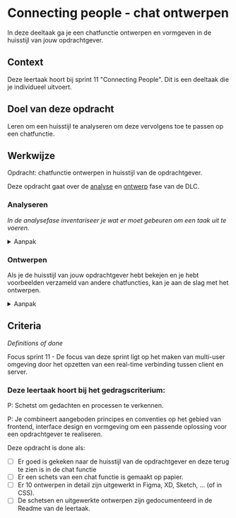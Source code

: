

# Connecting people - chat ontwerpen

In deze deeltaak ga je een chatfunctie ontwerpen en vormgeven in de huisstijl van jouw opdrachtgever.

## Context

Deze leertaak hoort bij sprint 11 "Connecting People". Dit is een deeltaak die je individueel uitvoert.


## Doel van deze opdracht

Leren om een huisstijl te analyseren om deze vervolgens toe te passen op een chatfunctie.

## Werkwijze

Opdracht: chatfunctie ontwerpen in huisstijl van de opdrachtgever.

Deze opdracht gaat over de [analyse](#analyseren) en [ontwerp](#ontwerpen) fase van de DLC.


### Analyseren
*In de analysefase inventariseer je wat er moet gebeuren om een taak uit te voeren.*

<details>
<summary>Aanpak</summary>

1. Zoek 5 voorbeelden van chatfuncties, maak screenshots en zet ze op [het Mirobord](https://miro.com/app/board/uXjVOyn_QfM=/?share_link_id=8021234498).
2. Bespreek in groepjes wat je er wel of niet goed aan vindt en zet dit op post-its bij de ontwerpen.
3. Bekijk de huisstijl van jouw opdrachtgever: uit welke visuele elementen bestaat deze? wat zou je mee kunnen nemen in de chatfunctie?

#### Materiaal analysefase

- [How To Infuse Visual Branding Into Your Chatbot](https://hellotars.com/blog/chatbot-branding-design)
- [Chatbots as Brand Touch Points](https://medium.com/@thinkmoto/chatbots-as-brand-touch-points-d9c0e5a29a98)

</details>


### Ontwerpen

Als je de huisstijl van jouw opdrachtgever hebt bekejen en je hebt voorbeelden verzameld van andere chatfuncties, kan je aan de slag met het ontwerpen.

<details>
<summary>Aanpak</summary>

1. Bekijk jouw verzamelde ontwerpen: wat vind je er goed aan? en wat niet? wat neem je over? en wat niet? waar zit de mogelijke variatie in?
2. Pak de huisstijlanalyse van de huisstijl van jouw opdrachtgever erbij: welke elementen kan je gebruiken voor de vormgeving van jouw chatfunctie?
2. Maak een schets op papier van hoe jouw chatfunctie eruit zou kunnen zien. Schrijf jouw overwegingen erbij in annotaties.
3. Bespreek de schets met een klasgenoot.
4. Werk het ontwerp in detail uit in Figma, XD, Sketch, ...  (of in CSS).
Zorg dat je nu ook variaties maakt zodat je uiteindelijk 10 verschillende digitale ontwerpen hebt gemaakt. 
Denk hierbij aan (kleine) variaties in kleur, schaduw, marges, typografie etc.


#### Materiaal ontwerpfase

- [Amazing Chat Interface Inspiration](https://medium.muz.li/amazing-chat-interface-inspiration-9ce35222b93a)
- [Chat UI design inspiration, ideas and examples](https://search.muz.li/inspiration/chat-ui/)
- [99Designs](https://en.99designs.nl/inspiration/websites/chat)   

</details>



## Criteria
*Definitions of done*


Focus sprint 11 - De focus van deze sprint ligt op het maken van multi-user omgeving door het opzetten van een real-time verbinding tussen client en server. 



### Deze leertaak hoort bij het gedragscriterium:


P: Schetst om gedachten en processen te verkennen.

P: Je combineert aangeboden principes en conventies op het gebied van frontend, interface design en vormgeving om een passende oplossing voor een opdrachtgever te realiseren.

Deze opdracht is done als:

- [ ] Er goed is gekeken naar de huisstijl van de opdrachtgever en deze terug te zien is in de chat functie
- [ ] Er een schets van een chat functie is gemaakt op papier.
- [ ] Er 10 ontwerpen in detail zijn uitgewerkt in Figma, XD, Sketch, ... (of in CSS).
- [ ] De schetsen en uitgewerkte ontwerpen zijn gedocumenteerd in de Readme van de leertaak.

